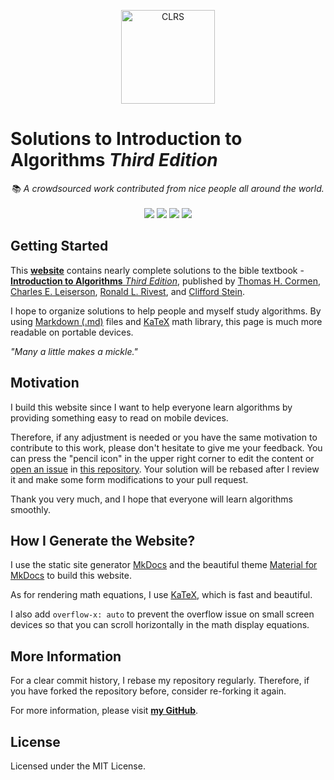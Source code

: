 <p align="center">
  <img src="./assets/cover.png" width="150" alt="CLRS">
</p>

# Solutions to **Introduction to Algorithms** _Third Edition_

<div align="center">
  <span>📚 <i>A crowdsourced work contributed from nice people all around the world.</i></span>
  <br/>
  <br/>
  <img src="https://img.shields.io/badge/GitHub%20Pages-121011.svg?logo=github&style=flat-square">
  <img src="https://img.shields.io/badge/Material%20UI-0081CB.svg?logo=material-ui&style=flat-square">
  <img src="https://img.shields.io/badge/Markdown-239120.svg?logo=markdown&style=flat-square">
  <img src="https://img.shields.io/badge/KaTeX-008080.svg?logo=latex&style=flat-square">
  <br/>
</div>

## Getting Started

This **[website](https://walkccc.github.io/CLRS/)** contains nearly complete solutions to the bible textbook - [**Introduction to Algorithms** _Third Edition_](https://mitpress.mit.edu/books/introduction-algorithms-third-edition), published by [Thomas H. Cormen](https://mitpress.mit.edu/contributors/thomas-h-cormen), [Charles E. Leiserson](https://mitpress.mit.edu/contributors/charles-e-leiserson), [Ronald L. Rivest](https://mitpress.mit.edu/contributors/ronald-l-rivest), and [Clifford Stein](https://mitpress.mit.edu/contributors/clifford-stein).

I hope to organize solutions to help people and myself study algorithms. By using [Markdown (.md)](https://en.wikipedia.org/wiki/Markdown) files and [KaTeX](https://katex.org) math library, this page is much more readable on portable devices.

_"Many a little makes a mickle."_

## Motivation

I build this website since I want to help everyone learn algorithms by providing something easy to read on mobile devices.

Therefore, if any adjustment is needed or you have the same motivation to contribute to this work, please don't hesitate to give me your feedback. You can press the "pencil icon" in the upper right corner to edit the content or [open an issue](https://github.com/Chaganti-Reddy/Cormen-Sol/issues/new) in [this repository](https://github.com/Chaganti-Reddy/Cormen-Sol/). Your solution will be rebased after I review it and make some form modifications to your pull request.

Thank you very much, and I hope that everyone will learn algorithms smoothly.

## How I Generate the Website?

I use the static site generator [MkDocs](http://www.mkdocs.org/) and the beautiful theme [Material for MkDocs](https://squidfunk.github.io/mkdocs-material/) to build this website.

As for rendering math equations, I use [KaTeX](https://katex.org/), which is fast and beautiful.

I also add `overflow-x: auto` to prevent the overflow issue on small screen devices so that you can scroll horizontally in the math display equations.

## More Information

For a clear commit history, I rebase my repository regularly. Therefore, if you have forked the repository before, consider re-forking it again.

For more information, please visit [**my GitHub**](hhttps://github.com/Chaganti-Reddy/Cormen-Sol/).

## License

Licensed under the MIT License.
